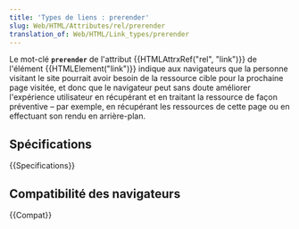 ```yaml
---
title: 'Types de liens : prerender'
slug: Web/HTML/Attributes/rel/prerender
translation_of: Web/HTML/Link_types/prerender
---
```


Le mot-clé **`prerender`** de l'attribut {{HTMLAttrxRef("rel", "link")}} de l'élément {{HTMLElement("link")}} indique aux navigateurs que la personne visitant le site pourrait avoir besoin de la ressource cible pour la prochaine page visitée, et donc que le navigateur peut sans doute améliorer l'expérience utilisateur en récupérant et en traitant la ressource de façon préventive – par exemple, en récupérant les ressources de cette page ou en effectuant son rendu en arrière-plan.

## Spécifications

{{Specifications}}

## Compatibilité des navigateurs

{{Compat}}
